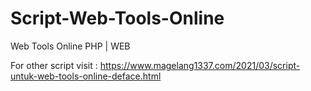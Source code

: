# Script-Web-Tools-Online
Web Tools Online PHP | WEB

For other script visit : https://www.magelang1337.com/2021/03/script-untuk-web-tools-online-deface.html
